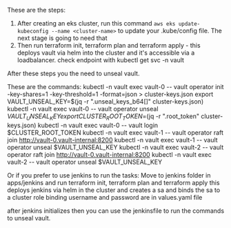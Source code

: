 These are the steps:

1.  After creating an eks cluster, run this command `aws eks update-kubeconfig --name <cluster-name>` to update your .kube/config file. The next stage is going to need that
2.  Then run terraform init, terraform plan and terraform apply - this deploys vault via helm into the cluster and it's accessible via a loadbalancer. check endpoint with kubectl get svc -n vault

After these steps you the need to unseal vault.

These are the commands:
kubectl -n vault exec vault-0 -- vault operator init -key-shares=1 -key-threshold=1 -format=json > cluster-keys.json
export VAULT_UNSEAL_KEY=$(jq -r ".unseal_keys_b64[]" cluster-keys.json)
kubectl -n vault exec vault-0 -- vault operator unseal $VAULT_UNSEAL_KEY
export CLUSTER_ROOT_TOKEN=$(jq -r ".root_token" cluster-keys.json)
kubectl -n vault exec vault-0 -- vault login $CLUSTER_ROOT_TOKEN
kubectl -n vault exec vault-1 -- vault operator raft join http://vault-0.vault-internal:8200
kubectl -n vault exec vault-1 -- vault operator unseal $VAULT_UNSEAL_KEY
kubectl -n vault exec vault-2 -- vault operator raft join http://vault-0.vault-internal:8200
kubectl -n vault exec vault-2 -- vault operator unseal $VAULT_UNSEAL_KEY

Or if you prefer to use jenkins to run the tasks:
Move to jenkins folder in apps/jenkins and run terraform init, terraform plan and terraform apply
this deploys jenkins via helm in the cluster and creates a sa and binds the sa to a cluster role binding
username and password are in values.yaml file

after jenkins initializes then you can use the jenkinsfile to run the commands to unseal vault.
